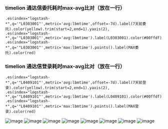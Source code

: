 ### timelion 通达信委托耗时max-avg比对（放在一行）
```
.es(index="logstash-*",q='"L0303001"',metric='avg:lbmtime',offset=-7d).label(7天前委托).color(yellow).trim(start=2,end=1).yaxis(2), 
.es(index="logstash-*",q='"L0303001"',metric='avg:lbmtime').label(L0303001).color(#00ffdf).trim(start=2,end=1).yaxis(2),  
.es(index="logstash-*",q='"L0303001"',metric='max:lbmtime').points().label(MAX委托).color(red)
```

### timelion 通达信登录耗时max-avg比对（放在一行）
```
.es(index="logstash-*",q='"L0409101"',metric='avg:lbmtime',offset=-7d).label(7天前登录).color(yellow).trim(start=2,end=1).yaxis(2), 
.es(index="logstash-*",q='"L0409101"',metric='avg:lbmtime').label(L0409101).color(#00ffdf).trim(start=2,end=1).yaxis(2),  
.es(index="logstash-*",q='"L0409101"',metric='max:lbmtime').points().label(MAX登录).color(red)
```


![image](https://user-images.githubusercontent.com/23710675/117419580-564b8880-af4f-11eb-94cc-0b21b69c41c7.png)
![image](https://user-images.githubusercontent.com/23710675/117421570-3a48e680-af51-11eb-8754-220e3bd3d5b6.png)
![image](https://user-images.githubusercontent.com/23710675/117422692-7b8dc600-af52-11eb-8f6f-ac9c063cbfd4.png)
![image](https://user-images.githubusercontent.com/23710675/117423501-62394980-af53-11eb-89ff-dda9c979b574.png)
![image](https://user-images.githubusercontent.com/23710675/117423662-8dbc3400-af53-11eb-803f-6c735ee327a7.png)
![image](https://user-images.githubusercontent.com/23710675/117423783-a75d7b80-af53-11eb-9b8f-6a8700086243.png)
![image](https://user-images.githubusercontent.com/23710675/117423967-dbd13780-af53-11eb-990b-3b2a4adfeebd.png)
![image](https://user-images.githubusercontent.com/23710675/117424284-366a9380-af54-11eb-8726-1d0ed4c4409d.png)





